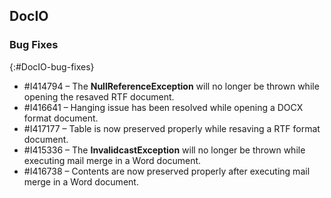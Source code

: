 ## DocIO

### Bug Fixes
{:#DocIO-bug-fixes}

* \#I414794 – The **NullReferenceException** will no longer be thrown while opening the resaved RTF document.
* \#I416641 – Hanging issue has been resolved while opening a DOCX format document.
* \#I417177 – Table is now preserved properly while resaving a RTF format document.
* \#I415336 – The **InvalidcastException** will no longer be thrown while executing mail merge in a Word document.
* \#I416738 – Contents are now preserved properly after executing mail merge in a Word document.